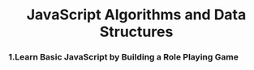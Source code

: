 <h1 align="center">JavaScript Algorithms and Data Structures</h1>
<h3>1.Learn Basic JavaScript by Building a Role Playing Game</h3>
